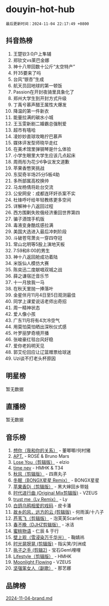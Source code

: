 # douyin-hot-hub

`最后更新时间：2024-11-04 22:17:49 +0800`

## 抖音热榜

1. 王楚钦3:0户上隼辅
1. 郑钦文vs莱巴金娜
1. 神十八带回数十公斤“太空特产”
1. 歼35要来了吗
1. 台风“银杏”生成
1. 航天员回地球的第一顿饭
1. Passion在开封夜骑里具象化了
1. 郑州大学生到开封方式升级
1. 丁禹兮慕声醋王属性大爆发
1. 降温的第一件新衣
1. 能量拉满的碳水小城
1. 王玉雯新剧二婚霸总强制爱
1. 超市有嘻哈
1. 凌妙妙直球攻略拧巴慕声
1. 媒体评发型师晓华走红
1. 在美术馆里弹钢琴是什么体验
1. 小学生眼里大学生应该几点起床
1. 周雨彤为花少6争议发文道歉
1. 苹果香憋笑挑战
1. 东契奇半场25分5板4助
1. 多所部属高校换帅
1. 马龙杨倩将赴台交流
1. 公安网安：成都连环奸杀案不实
1. 杜锋呼吁给年轻教练更多空间
1. 详解神十八返回过程
1. 西方围剿失败俄经济重回世界第四
1. 骗子酒馆手机版
1. 毒液变身酷炫感拉满
1. 美国大选进入最后冲刺阶段
1. 斗破苍穹萧炎一穿四夺冠
1. 常山北明等5股上演地天板
1. 7:59和8:00的男生
1. 神十八返回舱成功着陆
1. 米饭仙人模仿大赛
1. 陈奕迅二度献唱双城之战
1. 薛之谦宿迁音乐节
1. 十一月放我一马
1. 在秋天里抛一捧落叶
1. 金星伴月11月4日至5日观测最佳
1. 同学上课爱说话老师出奇招
1. 周一精神状态
1. 爱人像小孩
1. 广东11月将有4次冷空气
1. 用莫怕莫怕晒出深秋仪式感
1. 叶罗丽梦奇境开播
1. 张峻豪红毯台风好稳
1. 爱你老妈明天见
1. 郭艾伦回应让辽篮赠票给球迷
1. Uzi谈不打老头杯原因

## 明星榜

暂无数据

## 直播榜

暂无数据

## 音乐榜

1. [想你（我和你的关系）](https://sf3-cdn-tos.douyinstatic.com/obj/tos-cn-ve-2774/o8QxhcOBDYYX0zqKCjFVQXZ3RBffnRBQEogitG) - 董唧唧/何村猪
1. [APT.](https://sf3-cdn-tos.douyinstatic.com/obj/tos-cn-ve-2774/oUIcRnUtZBV1JgZtxIMCAiiBSVBSEEOCFfkeMQ) - ROSÉ & Bruno Mars
1. [Lose You（剪辑版）](https://sf3-cdn-tos.douyinstatic.com/obj/tos-cn-ve-2774/og9yxQxAWI86iBNr9ojBFMoWTIvDZZb8HwiGY) - elzio
1. [time nev](https://sf3-cdn-tos.douyinstatic.com/obj/tos-cn-ve-2774/oc6aICzpzBCWrhCvDVi2AZmQLt0gIBxfMEfd6i) - HMHK & T34
1. [秋风（剪辑版）](https://sf5-hl-cdn-tos.douyinstatic.com/obj/tos-cn-ve-2774/ocGaU84LfAfzMd2wbXdQFpCGhBiXg82JNMRRie) - 四熹丸子
1. [冬眠（BONGX星星 Remix）](https://sf5-hl-cdn-tos.douyinstatic.com/obj/tos-cn-ve-2774/oMCfFFoE3LwQ7agAgOIG4ieExqkeAsxNBEkLdz) - BONGX星星
1. [苹果香Dj（剪辑版）](https://sf6-cdn-tos.douyinstatic.com/obj/tos-cn-ve-2774/oEeIEQbYGAOspCTRAIeYF4Ok8LgZ8NBaRe4ztR) - 黑大婶回乡带娃
1. [时代进行曲 (Original Mix剪辑版)](https://sf5-hl-cdn-tos.douyinstatic.com/obj/tos-cn-ve-2774/oYrssziLdrtiW6cKABM8n5Vfc2xwXiIBInoAkn) - VZEUS
1. [trust me（Ly Remix）](https://sf5-hl-cdn-tos.douyinstatic.com/obj/tos-cn-ve-2774/oUo1M8fz5AfmMSExABQQKFE0eCMWgsiccfqrMA) - Ly
1. [白鸽乌鸦相爱的戏码](https://sf3-cdn-tos.douyinstatic.com/obj/tos-cn-ve-2774/oMVVEf6eDAOmFtNtCsEqKpIorBDM8Nkg6TZRqC) - 皮卡潘
1. [故乡的风，远方的云 (剪辑版)](https://sf3-cdn-tos.douyinstatic.com/obj/tos-cn-ve-2774/ooPEdiZMrAAWisczq1WXoZYGU6GxII2UUBvYI) - 何雨溪/十八子
1. [芦苇飞（剪辑版）](https://sf3-cdn-tos.douyinstatic.com/obj/tos-cn-ve-2774/ok3IaChjEFFoK3FAMzXDEgfpeE6Al3Nv2BnfCW) - 泡芙芙Scarlett
1. [春不晚（DJHZ剪辑版）](https://sf3-cdn-tos.douyinstatic.com/obj/tos-cn-ve-2774/osEZa7YZ6wNo9QDABgfGFaCQKRQTNafsBJDnKt) - 冰洁
1. [蜜桃物语](https://sf3-cdn-tos.douyinstatic.com/obj/tos-cn-ve-2774/oIhOSCZtIACtYU4XQkngiW9kCBfVD1Fz9IYeqL) - 仁辰 & 于行
1. [壁上观（雪浸染万千华光）](https://sf3-cdn-tos.douyinstatic.com/obj/tos-cn-ve-2774/ocIizBMxWi8vA8UdAMIYdYCjgBB5Z3WZWxrvY) - 鞠婧祎
1. [时光晃呀晃 (剪辑版)](https://sf3-cdn-tos.douyinstatic.com/obj/tos-cn-ve-2774/o8ACeQem3gwI1x3GIYGAfKG0LJebKFRJDwRwyW) - 指尖笑/刘洲成
1. [执子之手 (剪辑2)](https://sf5-hl-cdn-tos.douyinstatic.com/obj/tos-cn-ve-2774/oUoZLQjCc31XzqsBnBQUNgeKtYPBcgbFDwtfcu) - 宝石Gem\哩哩
1. [Lifestyle（剪辑版）](https://sf6-cdn-tos.douyinstatic.com/obj/tos-cn-ve-2774/owfqGgjwG3V5lCLaAIezFMeg3LtuKNBaZKgzPV) - HMHK
1. [Moonlight Flowing](https://sf3-cdn-tos.douyinstatic.com/obj/tos-cn-ve-2774/oopZsCtRnQgOhEYmv9FfBBgwmeaQmWQQZED9tN) - VZEUS
1. [坚强笨女人（副歌）](https://sf3-cdn-tos.douyinstatic.com/obj/tos-cn-ve-2774/ospNInQiZvGWyBVg5zkNsAMct5uJIg1CrZiPL) - 那艺娜

## 品牌榜

[2024-11-04-brand.md](2024-11-04-brand.md)
